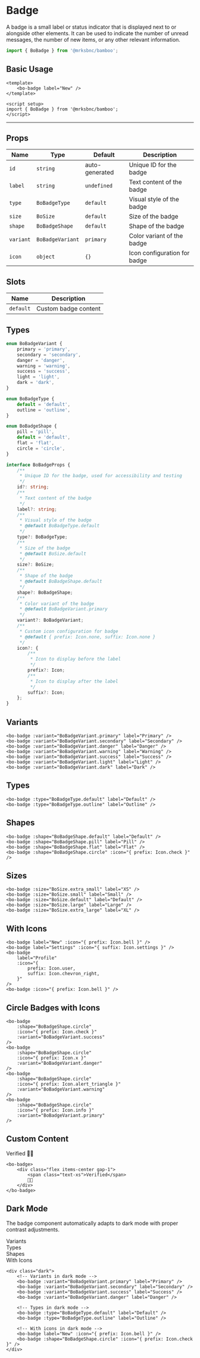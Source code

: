 <script setup>
import { BoBadge, BoBadgeVariant, BoBadgeType, BoBadgeShape } from '@/components/badge';
import { BoSize } from '@/shared'
import { Icon } from '@/components/icon/bo-icon';
</script>

# Badge

A badge is a small label or status indicator that is displayed next to or alongside other elements. It can be used to indicate the number of unread messages, the number of new items, or any other relevant information.

```js
import { BoBadge } from '@mrksbnc/bamboo';
```

## Basic Usage

```vue
<template>
	<bo-badge label="New" />
</template>

<script setup>
import { BoBadge } from '@mrksbnc/bamboo';
</script>
```

<hr />
<div class="flex gap-4 items-center my-4">
	<bo-badge label="New" />
</div>

## Props

| Name      | Type             | Default        | Description                  |
| --------- | ---------------- | -------------- | ---------------------------- |
| `id`      | `string`         | auto-generated | Unique ID for the badge      |
| `label`   | `string`         | `undefined`    | Text content of the badge    |
| `type`    | `BoBadgeType`    | `default`      | Visual style of the badge    |
| `size`    | `BoSize`         | `default`      | Size of the badge            |
| `shape`   | `BoBadgeShape`   | `default`      | Shape of the badge           |
| `variant` | `BoBadgeVariant` | `primary`      | Color variant of the badge   |
| `icon`    | `object`         | `{}`           | Icon configuration for badge |

## Slots

| Name      | Description          |
| --------- | -------------------- |
| `default` | Custom badge content |

## Types

```ts
enum BoBadgeVariant {
	primary = 'primary',
	secondary = 'secondary',
	danger = 'danger',
	warning = 'warning',
	success = 'success',
	light = 'light',
	dark = 'dark',
}

enum BoBadgeType {
	default = 'default',
	outline = 'outline',
}

enum BoBadgeShape {
	pill = 'pill',
	default = 'default',
	flat = 'flat',
	circle = 'circle',
}

interface BoBadgeProps {
	/**
	 * Unique ID for the badge, used for accessibility and testing
	 */
	id?: string;
	/**
	 * Text content of the badge
	 */
	label?: string;
	/**
	 * Visual style of the badge
	 * @default BoBadgeType.default
	 */
	type?: BoBadgeType;
	/**
	 * Size of the badge
	 * @default BoSize.default
	 */
	size?: BoSize;
	/**
	 * Shape of the badge
	 * @default BoBadgeShape.default
	 */
	shape?: BoBadgeShape;
	/**
	 * Color variant of the badge
	 * @default BoBadgeVariant.primary
	 */
	variant?: BoBadgeVariant;
	/**
	 * Custom icon configuration for badge
	 * @default { prefix: Icon.none, suffix: Icon.none }
	 */
	icon?: {
		/**
		 * Icon to display before the label
		 */
		prefix?: Icon;
		/**
		 * Icon to display after the label
		 */
		suffix?: Icon;
	};
}
```

## Variants

<div class="flex gap-4 items-center my-4">
	<bo-badge :variant="BoBadgeVariant.primary" label="Primary" />
	<bo-badge :variant="BoBadgeVariant.secondary" label="Secondary" />
	<bo-badge :variant="BoBadgeVariant.danger" label="Danger" />
	<bo-badge :variant="BoBadgeVariant.warning" label="Warning" />
	<bo-badge :variant="BoBadgeVariant.success" label="Success" />
	<bo-badge :variant="BoBadgeVariant.light" label="Light" />
	<bo-badge :variant="BoBadgeVariant.dark" label="Dark" />
</div>

```vue
<bo-badge :variant="BoBadgeVariant.primary" label="Primary" />
<bo-badge :variant="BoBadgeVariant.secondary" label="Secondary" />
<bo-badge :variant="BoBadgeVariant.danger" label="Danger" />
<bo-badge :variant="BoBadgeVariant.warning" label="Warning" />
<bo-badge :variant="BoBadgeVariant.success" label="Success" />
<bo-badge :variant="BoBadgeVariant.light" label="Light" />
<bo-badge :variant="BoBadgeVariant.dark" label="Dark" />
```

## Types

<div class="flex gap-4 items-center my-4">
	<bo-badge :type="BoBadgeType.default" label="Default" />
	<bo-badge :type="BoBadgeType.outline" label="Outline" />
</div>

```vue
<bo-badge :type="BoBadgeType.default" label="Default" />
<bo-badge :type="BoBadgeType.outline" label="Outline" />
```

## Shapes

<div class="flex gap-4 items-center my-4">
	<bo-badge :shape="BoBadgeShape.default" label="Default" />
	<bo-badge :shape="BoBadgeShape.pill" label="Pill" />
	<bo-badge :shape="BoBadgeShape.flat" label="Flat" />
	<bo-badge :shape="BoBadgeShape.circle" :icon="{ prefix: Icon.check }" />
</div>

```vue
<bo-badge :shape="BoBadgeShape.default" label="Default" />
<bo-badge :shape="BoBadgeShape.pill" label="Pill" />
<bo-badge :shape="BoBadgeShape.flat" label="Flat" />
<bo-badge :shape="BoBadgeShape.circle" :icon="{ prefix: Icon.check }" />
```

## Sizes

<div class="flex items-center gap-4 my-4">
	<bo-badge :size="BoSize.extra_small" label="XS" />
	<bo-badge :size="BoSize.small" label="Small" />
	<bo-badge :size="BoSize.default" label="Default" />
	<bo-badge :size="BoSize.large" label="Large" />
	<bo-badge :size="BoSize.extra_large" label="XL" />
</div>

```vue
<bo-badge :size="BoSize.extra_small" label="XS" />
<bo-badge :size="BoSize.small" label="Small" />
<bo-badge :size="BoSize.default" label="Default" />
<bo-badge :size="BoSize.large" label="Large" />
<bo-badge :size="BoSize.extra_large" label="XL" />
```

## With Icons

<div class="flex gap-4 items-center my-4">
	<bo-badge 
		label="New" 
		:icon="{ prefix: Icon.bell }" 
	/>
	<bo-badge 
		label="Settings" 
		:icon="{ suffix: Icon.settings }" 
	/>
	<bo-badge 
		label="Profile" 
		:icon="{ 
			prefix: Icon.user,
			suffix: Icon.chevron_right 
		}" 
	/>
	<bo-badge 
		:icon="{ prefix: Icon.bell }" 
	/>
</div>

```vue
<bo-badge label="New" :icon="{ prefix: Icon.bell }" />
<bo-badge label="Settings" :icon="{ suffix: Icon.settings }" />
<bo-badge
	label="Profile"
	:icon="{
		prefix: Icon.user,
		suffix: Icon.chevron_right,
	}"
/>
<bo-badge :icon="{ prefix: Icon.bell }" />
```

## Circle Badges with Icons

<div class="flex gap-4 items-center my-4">
	<bo-badge 
		:shape="BoBadgeShape.circle" 
		:icon="{ prefix: Icon.check }" 
		:variant="BoBadgeVariant.success" 
	/>
	<bo-badge 
		:shape="BoBadgeShape.circle" 
		:icon="{ prefix: Icon.x }" 
		:variant="BoBadgeVariant.danger" 
	/>
	<bo-badge 
		:shape="BoBadgeShape.circle" 
		:icon="{ prefix: Icon.alert_triangle }" 
		:variant="BoBadgeVariant.warning" 
	/>
	<bo-badge 
		:shape="BoBadgeShape.circle" 
		:icon="{ prefix: Icon.info }" 
		:variant="BoBadgeVariant.primary" 
	/>
</div>

```vue
<bo-badge
	:shape="BoBadgeShape.circle"
	:icon="{ prefix: Icon.check }"
	:variant="BoBadgeVariant.success"
/>
<bo-badge
	:shape="BoBadgeShape.circle"
	:icon="{ prefix: Icon.x }"
	:variant="BoBadgeVariant.danger"
/>
<bo-badge
	:shape="BoBadgeShape.circle"
	:icon="{ prefix: Icon.alert_triangle }"
	:variant="BoBadgeVariant.warning"
/>
<bo-badge
	:shape="BoBadgeShape.circle"
	:icon="{ prefix: Icon.info }"
	:variant="BoBadgeVariant.primary"
/>
```

## Custom Content

<div class="flex gap-4 items-center my-4">
	<bo-badge>
		<div class="flex items-center gap-1">
			<span class="text-xs">Verified</span>
			💁🏻
		</div>
	</bo-badge>
</div>

```vue
<bo-badge>
	<div class="flex items-center gap-1">
		<span class="text-xs">Verified</span>
		💁🏻
	</div>
</bo-badge>
```

## Dark Mode

The badge component automatically adapts to dark mode with proper contrast adjustments.

<div class="flex flex-col gap-6 my-4 dark p-6 bg-gray-900 rounded-lg">
	<div class="flex items-center gap-4">
		<div class="w-20 text-sm text-gray-400">Variants</div>
		<div class="flex gap-3 flex-wrap">
			<bo-badge :variant="BoBadgeVariant.primary" label="Primary" />
			<bo-badge :variant="BoBadgeVariant.secondary" label="Secondary" />
			<bo-badge :variant="BoBadgeVariant.success" label="Success" />
			<bo-badge :variant="BoBadgeVariant.danger" label="Danger" />
			<bo-badge :variant="BoBadgeVariant.warning" label="Warning" />
			<bo-badge :variant="BoBadgeVariant.light" label="Light" />
		</div>
	</div>
	<div class="flex items-center gap-4">
		<div class="w-20 text-sm text-gray-400">Types</div>
		<div class="flex gap-3">
			<bo-badge :type="BoBadgeType.default" label="Default" />
			<bo-badge :type="BoBadgeType.outline" label="Outline" />
		</div>
	</div>
	<div class="flex items-center gap-4">
		<div class="w-20 text-sm text-gray-400">Shapes</div>
		<div class="flex gap-3">
			<bo-badge :shape="BoBadgeShape.default" label="Default" />
			<bo-badge :shape="BoBadgeShape.pill" label="Pill" />
			<bo-badge :shape="BoBadgeShape.flat" label="Flat" />
			<bo-badge :shape="BoBadgeShape.circle" :icon="{ prefix: Icon.check }" />
		</div>
	</div>
	<div class="flex items-center gap-4">
		<div class="w-20 text-sm text-gray-400">With Icons</div>
		<div class="flex gap-3">
			<bo-badge label="New" :icon="{ prefix: Icon.bell }" />
			<bo-badge label="Settings" :icon="{ suffix: Icon.settings }" />
			<bo-badge :icon="{ prefix: Icon.bell }" />
		</div>
	</div>
</div>

```vue
<div class="dark">
	<!-- Variants in dark mode -->
	<bo-badge :variant="BoBadgeVariant.primary" label="Primary" />
	<bo-badge :variant="BoBadgeVariant.secondary" label="Secondary" />
	<bo-badge :variant="BoBadgeVariant.success" label="Success" />
	<bo-badge :variant="BoBadgeVariant.danger" label="Danger" />
	
	<!-- Types in dark mode -->
	<bo-badge :type="BoBadgeType.default" label="Default" />
	<bo-badge :type="BoBadgeType.outline" label="Outline" />
	
	<!-- With icons in dark mode -->
	<bo-badge label="New" :icon="{ prefix: Icon.bell }" />
	<bo-badge :shape="BoBadgeShape.circle" :icon="{ prefix: Icon.check }" />
</div>
```
